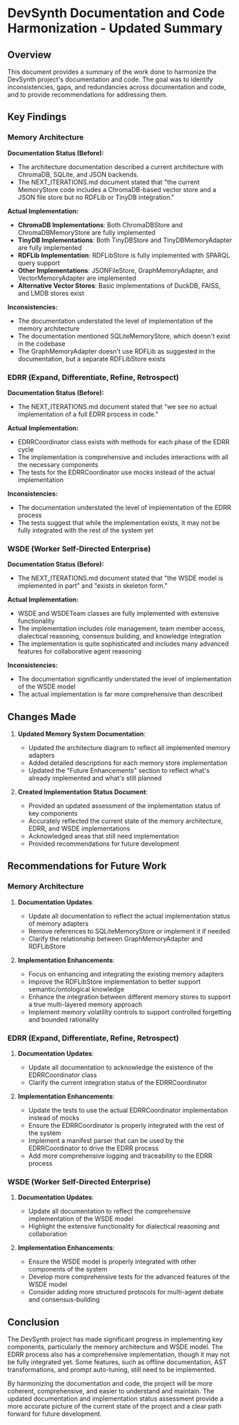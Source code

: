 # DevSynth Documentation and Code Harmonization - Updated Summary

## Overview

This document provides a summary of the work done to harmonize the DevSynth project's documentation and code. The goal was to identify inconsistencies, gaps, and redundancies across documentation and code, and to provide recommendations for addressing them.

## Key Findings

### Memory Architecture

**Documentation Status (Before):**
- The architecture documentation described a current architecture with ChromaDB, SQLite, and JSON backends.
- The NEXT_ITERATIONS.md document stated that "the current MemoryStore code includes a ChromaDB-based vector store and a JSON file store but no RDFLib or TinyDB integration."

**Actual Implementation:**
- **ChromaDB Implementations**: Both ChromaDBStore and ChromaDBMemoryStore are fully implemented
- **TinyDB Implementations**: Both TinyDBStore and TinyDBMemoryAdapter are fully implemented
- **RDFLib Implementation**: RDFLibStore is fully implemented with SPARQL query support
- **Other Implementations**: JSONFileStore, GraphMemoryAdapter, and VectorMemoryAdapter are implemented
- **Alternative Vector Stores**: Basic implementations of DuckDB, FAISS, and LMDB stores exist

**Inconsistencies:**
- The documentation understated the level of implementation of the memory architecture
- The documentation mentioned SQLiteMemoryStore, which doesn't exist in the codebase
- The GraphMemoryAdapter doesn't use RDFLib as suggested in the documentation, but a separate RDFLibStore exists

### EDRR (Expand, Differentiate, Refine, Retrospect)

**Documentation Status (Before):**
- The NEXT_ITERATIONS.md document stated that "we see no actual implementation of a full EDRR process in code."

**Actual Implementation:**
- EDRRCoordinator class exists with methods for each phase of the EDRR cycle
- The implementation is comprehensive and includes interactions with all the necessary components
- The tests for the EDRRCoordinator use mocks instead of the actual implementation

**Inconsistencies:**
- The documentation understated the level of implementation of the EDRR process
- The tests suggest that while the implementation exists, it may not be fully integrated with the rest of the system yet

### WSDE (Worker Self-Directed Enterprise)

**Documentation Status (Before):**
- The NEXT_ITERATIONS.md document stated that "the WSDE model is implemented in part" and "exists in skeleton form."

**Actual Implementation:**
- WSDE and WSDETeam classes are fully implemented with extensive functionality
- The implementation includes role management, team member access, dialectical reasoning, consensus building, and knowledge integration
- The implementation is quite sophisticated and includes many advanced features for collaborative agent reasoning

**Inconsistencies:**
- The documentation significantly understated the level of implementation of the WSDE model
- The actual implementation is far more comprehensive than described

## Changes Made

1. **Updated Memory System Documentation**:
   - Updated the architecture diagram to reflect all implemented memory adapters
   - Added detailed descriptions for each memory store implementation
   - Updated the "Future Enhancements" section to reflect what's already implemented and what's still planned

2. **Created Implementation Status Document**:
   - Provided an updated assessment of the implementation status of key components
   - Accurately reflected the current state of the memory architecture, EDRR, and WSDE implementations
   - Acknowledged areas that still need implementation
   - Provided recommendations for future development

## Recommendations for Future Work

### Memory Architecture

1. **Documentation Updates**:
   - Update all documentation to reflect the actual implementation status of memory adapters
   - Remove references to SQLiteMemoryStore or implement it if needed
   - Clarify the relationship between GraphMemoryAdapter and RDFLibStore

2. **Implementation Enhancements**:
   - Focus on enhancing and integrating the existing memory adapters
   - Improve the RDFLibStore implementation to better support semantic/ontological knowledge
   - Enhance the integration between different memory stores to support a true multi-layered memory approach
   - Implement memory volatility controls to support controlled forgetting and bounded rationality

### EDRR (Expand, Differentiate, Refine, Retrospect)

1. **Documentation Updates**:
   - Update all documentation to acknowledge the existence of the EDRRCoordinator class
   - Clarify the current integration status of the EDRRCoordinator

2. **Implementation Enhancements**:
   - Update the tests to use the actual EDRRCoordinator implementation instead of mocks
   - Ensure the EDRRCoordinator is properly integrated with the rest of the system
   - Implement a manifest parser that can be used by the EDRRCoordinator to drive the EDRR process
   - Add more comprehensive logging and traceability to the EDRR process

### WSDE (Worker Self-Directed Enterprise)

1. **Documentation Updates**:
   - Update all documentation to reflect the comprehensive implementation of the WSDE model
   - Highlight the extensive functionality for dialectical reasoning and collaboration

2. **Implementation Enhancements**:
   - Ensure the WSDE model is properly integrated with other components of the system
   - Develop more comprehensive tests for the advanced features of the WSDE model
   - Consider adding more structured protocols for multi-agent debate and consensus-building

## Conclusion

The DevSynth project has made significant progress in implementing key components, particularly the memory architecture and WSDE model. The EDRR process also has a comprehensive implementation, though it may not be fully integrated yet. Some features, such as offline documentation, AST transformations, and prompt auto-tuning, still need to be implemented.

By harmonizing the documentation and code, the project will be more coherent, comprehensive, and easier to understand and maintain. The updated documentation and implementation status assessment provide a more accurate picture of the current state of the project and a clear path forward for future development.